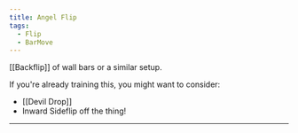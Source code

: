 ```yaml
---
title: Angel Flip
tags:
  - Flip
  - BarMove
---
```

[[Backflip]] of wall bars or a similar setup.

If you're already training this, you might want to consider: 
* [[Devil Drop]]
* Inward Sideflip off the thing!


* **